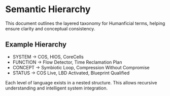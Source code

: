 # Semantic Hierarchy

This document outlines the layered taxonomy for Humanficial terms, helping ensure clarity and conceptual consistency.

## Example Hierarchy

- SYSTEM → COS, HIOS, CoreCells
- FUNCTION → Flow Detector, Time Reclamation Plan
- CONCEPT → Symbiotic Loop, Compression Without Compromise
- STATUS → COS Live, LBD Activated, Blueprint Qualified

Each level of language exists in a nested structure. This allows recursive understanding and intelligent system integration.
